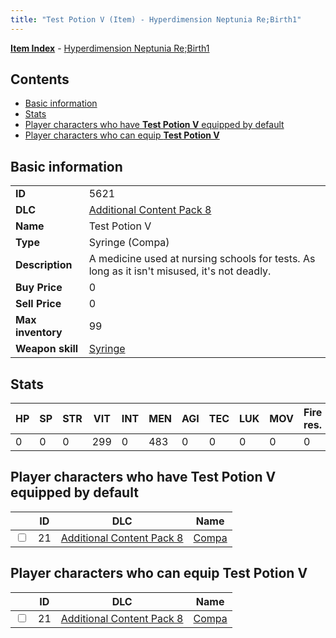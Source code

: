 ```yaml
---
title: "Test Potion V (Item) - Hyperdimension Neptunia Re;Birth1"
---
```


[**Item Index**](/neptunia/rb1/item/index.html) - [Hyperdimension Neptunia Re;Birth1](/neptunia/rb1)

## Contents

- [Basic information](#basic-information)
- [Stats](#stats)
- [Player characters who have **Test Potion V** equipped by default](#player-characters-who-have-test-potion-v-equipped-by-default)
- [Player characters who can equip **Test Potion V**](#player-characters-who-can-equip-test-potion-v)

## Basic information

|   |   |
| -- | -- |
| **ID** | 5621 |
| **DLC** | [Additional Content Pack 8](/neptunia/rb1/dlc/17-pack8.html) |
| **Name** | Test Potion V |
| **Type** | Syringe (Compa) |
| **Description** | A medicine used at nursing schools for tests. As long as it isn't misused, it's not deadly. |
| **Buy Price** | 0 |
| **Sell Price** | 0 |
| **Max inventory** | 99 |
| **Weapon skill** | [Syringe](/neptunia/rb1/skill/17-3101-syringe.html) |


## Stats

| HP | SP | STR | VIT | INT | MEN | AGI | TEC | LUK | MOV | Fire res. | Ice res. | Wind res. | Lightning res. |
| -- | -- | --- | --- | --- | --- | --- | --- | --- | --- | --------- | -------- | --------- | -------------- |
| 0 | 0 | 0 | 299 | 0 | 483 | 0 | 0 | 0 | 0 | 0 | 0 | 0 | 0 |


## Player characters who have **Test Potion V** equipped by default

|    | ID | DLC | Name |
| -- | -- | --- | ---- |
| <input type="checkbox" id="rb1-player-17-21" class="trackbox" /> | 21 | [Additional Content Pack 8](/neptunia/rb1/dlc/17-pack8.html) | [Compa](/neptunia/rb1/player/17-21-compa.html) |


## Player characters who can equip **Test Potion V**

|    | ID | DLC | Name |
| -- | -- | --- | ---- |
| <input type="checkbox" id="rb1-player-17-21" class="trackbox" /> | 21 | [Additional Content Pack 8](/neptunia/rb1/dlc/17-pack8.html) | [Compa](/neptunia/rb1/player/17-21-compa.html) |
